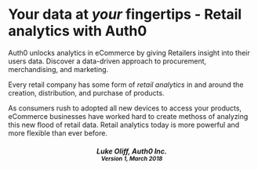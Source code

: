 # Your data at *your* fingertips - Retail analytics with Auth0

Auth0 unlocks analytics in eCommerce by giving Retailers insight into their users data. Discover a data-driven approach to procurement, merchandising, and marketing.

Every retail company has some form of *retail analytics* in and around the creation, distribution, and purchase of products.
 
As consumers rush to adopted all new devices to access your products, eCommerce businesses have worked hard to create methoss of analyzing this new flood of retail data. Retail analytics today is more powerful and more flexible than ever before.

<center>
<h5>Luke Oliff, Auth0 Inc.<br/>
<small>Version 1, March 2018</small></h5>
</center>